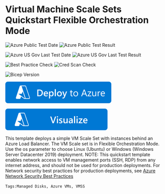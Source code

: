 # Virtual Machine Scale Sets Quickstart Flexible Orchestration Mode

![Azure Public Test Date](https://azurequickstartsservice.blob.core.windows.net/badges/quickstarts/microsoft.compute/vmss-flexible-orchestration-quickstart/PublicLastTestDate.svg)
![Azure Public Test Result](https://azurequickstartsservice.blob.core.windows.net/badges/quickstarts/microsoft.compute/vmss-flexible-orchestration-quickstart/PublicDeployment.svg)

![Azure US Gov Last Test Date](https://azurequickstartsservice.blob.core.windows.net/badges/quickstarts/microsoft.compute/vmss-flexible-orchestration-quickstart/FairfaxLastTestDate.svg)
![Azure US Gov Last Test Result](https://azurequickstartsservice.blob.core.windows.net/badges/quickstarts/microsoft.compute/vmss-flexible-orchestration-quickstart/FairfaxDeployment.svg)

![Best Practice Check](https://azurequickstartsservice.blob.core.windows.net/badges/quickstarts/microsoft.compute/vmss-flexible-orchestration-quickstart/BestPracticeResult.svg)
![Cred Scan Check](https://azurequickstartsservice.blob.core.windows.net/badges/quickstarts/microsoft.compute/vmss-flexible-orchestration-quickstart/CredScanResult.svg)

![Bicep Version](https://azurequickstartsservice.blob.core.windows.net/badges/quickstarts/microsoft.compute/vmss-flexible-orchestration-quickstart/BicepVersion.svg)

[![Deploy To Azure](https://raw.githubusercontent.com/Azure/azure-quickstart-templates/master/1-CONTRIBUTION-GUIDE/images/deploytoazure.svg?sanitize=true)](https://portal.azure.com/#create/Microsoft.Template/uri/https%3A%2F%2Fraw.githubusercontent.com%2FAzure%2Fazure-quickstart-templates%2Fmaster%2Fquickstarts%2Fmicrosoft.compute%2Fvmss-flexible-orchestration-quickstart%2Fazuredeploy.json)

[![Visualize](https://raw.githubusercontent.com/Azure/azure-quickstart-templates/master/1-CONTRIBUTION-GUIDE/images/visualizebutton.svg?sanitize=true)](http://armviz.io/#/?load=https%3A%2F%2Fraw.githubusercontent.com%2FAzure%2Fazure-quickstart-templates%2Fmaster%2Fquickstarts%2Fmicrosoft.compute%2Fvmss-flexible-orchestration-quickstart%2Fazuredeploy.json)   



This template deploys a simple VM Scale Set with instances behind an Azure Load Balancer. The VM Scale set is in Flexible Orchestration Mode. Use the os parameter to choose Linux (Ubuntu) or Windows (Windows Server Datacenter 2019) deployment. NOTE: This quickstart template enables network access to VM management ports (SSH, RDP) from any internet address, and should not be used for production deployments. For Network security best practices for production deployments, see [Azure Network Security Best Practices](https://docs.microsoft.com/en-us/azure/security/fundamentals/network-best-practices)

`Tags:Managed Disks, Azure VMs, VMSS`


